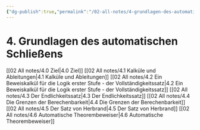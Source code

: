 ```yaml
---
{"dg-publish":true,"permalink":"/02-all-notes/4-grundlagen-des-automatischen-schliessens/","dgHomeLink":true,"dgPassFrontmatter":false}
---
```


# 4. Grundlagen des automatischen Schließens
[[02 All notes/4.0 Ziel|4.0 Ziel]]
[[02 All notes/4.1 Kalküle und Ableitungen|4.1 Kalküle und Ableitungen]]
[[02 All notes/4.2 Ein Beweiskalkül für die Logik erster Stufe - der Vollständigkeitssatz|4.2 Ein Beweiskalkül für die Logik erster Stufe - der Vollständigkeitssatz]]
[[02 All notes/4.3 Der Endlichkeitssatz|4.3 Der Endlichkeitssatz]]
[[02 All notes/4.4 Die Grenzen der Berechenbarkeit|4.4 Die Grenzen der Berechenbarkeit]]
[[02 All notes/4.5 Der Satz von Herbrand|4.5 Der Satz von Herbrand]]
[[02 All notes/4.6 Automatische Theorembeweiser|4.6 Automatische Theorembeweiser]]